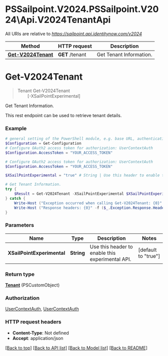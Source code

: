 # PSSailpoint.V2024.PSSailpoint.V2024\Api.V2024TenantApi

All URIs are relative to *https://sailpoint.api.identitynow.com/v2024*

Method | HTTP request | Description
------------- | ------------- | -------------
[**Get-V2024Tenant**](V2024TenantApi.md#Get-V2024Tenant) | **GET** /tenant | Get Tenant Information.


<a id="Get-V2024Tenant"></a>
# **Get-V2024Tenant**
> Tenant Get-V2024Tenant<br>
> &nbsp;&nbsp;&nbsp;&nbsp;&nbsp;&nbsp;&nbsp;&nbsp;[-XSailPointExperimental] <String><br>

Get Tenant Information.

This rest endpoint can be used to retrieve tenant details.

### Example
```powershell
# general setting of the PowerShell module, e.g. base URL, authentication, etc
$Configuration = Get-Configuration
# Configure OAuth2 access token for authorization: UserContextAuth
$Configuration.AccessToken = "YOUR_ACCESS_TOKEN"

# Configure OAuth2 access token for authorization: UserContextAuth
$Configuration.AccessToken = "YOUR_ACCESS_TOKEN"

$XSailPointExperimental = "true" # String | Use this header to enable this experimental API. (default to "true")

# Get Tenant Information.
try {
    $Result = Get-V2024Tenant -XSailPointExperimental $XSailPointExperimental
} catch {
    Write-Host ("Exception occurred when calling Get-V2024Tenant: {0}" -f ($_.ErrorDetails | ConvertFrom-Json))
    Write-Host ("Response headers: {0}" -f ($_.Exception.Response.Headers | ConvertTo-Json))
}
```

### Parameters

Name | Type | Description  | Notes
------------- | ------------- | ------------- | -------------
 **XSailPointExperimental** | **String**| Use this header to enable this experimental API. | [default to &quot;true&quot;]

### Return type

[**Tenant**](Tenant.md) (PSCustomObject)

### Authorization

[UserContextAuth](../README.md#UserContextAuth), [UserContextAuth](../README.md#UserContextAuth)

### HTTP request headers

 - **Content-Type**: Not defined
 - **Accept**: application/json

[[Back to top]](#) [[Back to API list]](../README.md#documentation-for-api-endpoints) [[Back to Model list]](../README.md#documentation-for-models) [[Back to README]](../README.md)

